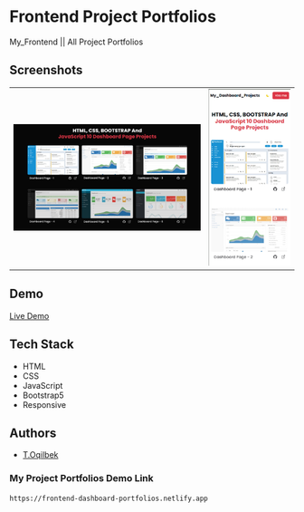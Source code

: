 # Frontend Project Portfolios
My_Frontend || All Project Portfolios

## Screenshots
<table>
    <tr>
        <td>
            <img src="./img/img1.jpg" alt="Frontend-Project">
        </td>
        <td>
            <img src="./img/img2.jpg" alt="Frontend-Project">
        </td>
    </tr>
</table>

## Demo

[Live Demo](https://frontend-dashboard-portfolios.netlify.app)

## Tech Stack

- HTML
- CSS
- JavaScript
- Bootstrap5
- Responsive

## Authors

- [T.Oqilbek](https://www.github.com/tolqinov-o)

### My Project Portfolios Demo Link

```
https://frontend-dashboard-portfolios.netlify.app
```